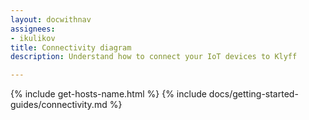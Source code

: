 ```yaml
---
layout: docwithnav
assignees:
- ikulikov
title: Connectivity diagram
description: Understand how to connect your IoT devices to Klyff

---
```

{% include get-hosts-name.html %}
{% include docs/getting-started-guides/connectivity.md %}
